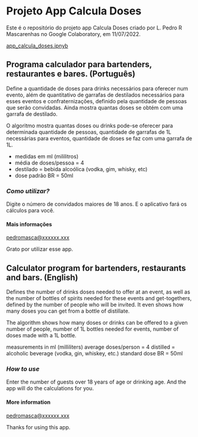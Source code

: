 # Projeto App Calcula Doses  
Este é o repositório do projeto app Calcula Doses criado por L. Pedro R Mascarenhas no Google Colaboratory, em 11/07/2022.

[app_calcula_doses.ipnyb](/app_calcula_doses.ipynb)

## Programa calculador para bartenders, restaurantes e bares. (Português)

Define a quantidade de doses para drinks necessários para oferecer num evento, além de quantitativo de garrafas de destilados necessários para esses eventos e confraternizações, definido pela quantidade de pessoas que serão convidadas. Ainda mostra quantas doses se obtém com uma garrafa de destilado.

O algoritmo mostra quantas doses ou drinks pode-se oferecer para determinada quantidade de pessoas, quantidade de garrafas de 1L necessárias para eventos, quantidade de doses se faz com uma garrafa de 1L.

-   medidas em ml (mililitros)
-   média de doses/pessoa = 4
-   destilado = bebida alcoólica (vodka, gim, whisky, etc)
-   dose padrão BR = 50ml

### *Como utilizar?*
Digite o número de convidados maiores de 18 anos.
E o aplicativo fará os cálculos para você.

#### Mais informações
pedromasca@xxxxxx.xxx

Grato por utilizar esse app.
<br>

## Calculator program for bartenders, restaurants and bars. (English)

Defines the number of drinks doses needed to offer at an event, as well as the number of bottles of spirits needed for these events and get-togethers, defined by the number of people who will be invited. It even shows how many doses you can get from a bottle of distillate.

The algorithm shows how many doses or drinks can be offered to a given number of people, number of 1L bottles needed for events, number of doses made with a 1L bottle.

measurements in ml (milliliters)
average doses/person = 4
distilled = alcoholic beverage (vodka, gin, whiskey, etc.)
standard dose BR = 50ml

### *How to use*
Enter the number of guests over 18 years of age or drinking age.
And the app will do the calculations for you.

#### More information
pedromasca@xxxxxx.xxx

Thanks for using this app.
